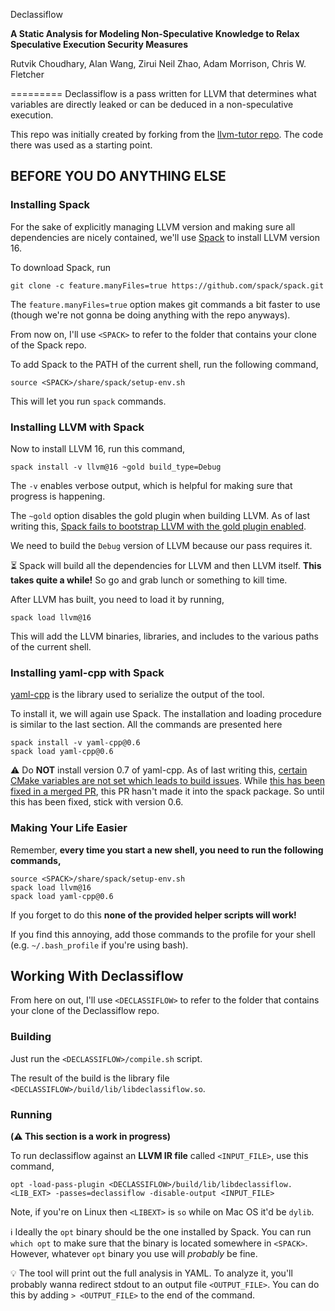 Declassiflow

**A Static Analysis for Modeling Non-Speculative Knowledge to Relax Speculative Execution Security Measures**

Rutvik Choudhary, Alan Wang, Zirui Neil Zhao, Adam Morrison, Chris W. Fletcher

=========
Declassiflow is a pass written for LLVM that determines what variables are directly leaked or can be deduced in a non-speculative execution.

This repo was initially created by forking from the [llvm-tutor repo](https://github.com/banach-space/llvm-tutor). The code there was used as a starting point.

## BEFORE YOU DO ANYTHING ELSE

### Installing Spack

For the sake of explicitly managing LLVM version and making sure all dependencies are nicely contained, we'll use [Spack](https://github.com/spack/spack) to install LLVM version 16.

To download Spack, run
```
git clone -c feature.manyFiles=true https://github.com/spack/spack.git
```

The `feature.manyFiles=true` option makes git commands a bit faster to use (though we're not gonna be doing anything with the repo anyways).

From now on, I'll use `<SPACK>` to refer to the folder that contains your clone of the Spack repo.

To add Spack to the PATH of the current shell, run the following command,
```
source <SPACK>/share/spack/setup-env.sh
```

This will let you run `spack` commands.

### Installing LLVM with Spack

Now to install LLVM 16, run this command,

```
spack install -v llvm@16 ~gold build_type=Debug
```

The `-v` enables verbose output, which is helpful for making sure that progress is happening.

The `~gold` option disables the gold plugin when building LLVM. As of last writing this, [Spack fails to bootstrap LLVM with the gold plugin enabled](https://github.com/spack/spack/issues/29350).

We need to build the `Debug` version of LLVM because our pass requires it.

:hourglass_flowing_sand: Spack will build all the dependencies for LLVM and then LLVM itself. **This takes quite a while!** So go and grab lunch or something to kill time.

After LLVM has built, you need to load it by running,
```
spack load llvm@16
```

This will add the LLVM binaries, libraries, and includes to the various paths of the current shell.

### Installing yaml-cpp with Spack

[yaml-cpp](https://github.com/jbeder/yaml-cpp) is the library used to serialize the output of the tool.

To install it, we will again use Spack. The installation and loading procedure is similar to the last section. All the commands are presented here

```
spack install -v yaml-cpp@0.6
spack load yaml-cpp@0.6
```

:warning: Do **NOT** install version 0.7 of yaml-cpp. As of last writing this, [certain CMake variables are not set which leads to build issues](https://github.com/jbeder/yaml-cpp/issues/774). While [this has been fixed in a merged PR](https://github.com/jbeder/yaml-cpp/pull/1077), this PR hasn't made it into the spack package. So until this has been fixed, stick with version 0.6.

### Making Your Life Easier

Remember, **every time you start a new shell, you need to run the following commands,**
```
source <SPACK>/share/spack/setup-env.sh
spack load llvm@16
spack load yaml-cpp@0.6
```

If you forget to do this **none of the provided helper scripts will work!**

If you find this annoying, add those commands to the profile for your shell (e.g. `~/.bash_profile` if you're using bash).

## Working With Declassiflow

From here on out, I'll use `<DECLASSIFLOW>` to refer to the folder that contains your clone of the Declassiflow repo.

### Building

Just run the `<DECLASSIFLOW>/compile.sh` script.

The result of the build is the library file `<DECLASSIFLOW>/build/lib/libdeclassiflow.so`.

### Running

**(:warning: This section is a work in progress)**

To run declassiflow against an **LLVM IR file** called `<INPUT_FILE>`, use this command,
```
opt -load-pass-plugin <DECLASSIFLOW>/build/lib/libdeclassiflow.<LIB_EXT> -passes=declassiflow -disable-output <INPUT_FILE>
```

Note, if you're on Linux then `<LIBEXT>` is `so` while on Mac OS it'd be `dylib`.

:information_source: Ideally the `opt` binary should be the one installed by Spack. You can run `which opt` to make sure that the binary is located somewhere in `<SPACK>`. However, whatever `opt` binary you use will _probably_ be fine.

:bulb: The tool will print out the full analysis in YAML. To analyze it, you'll probably wanna redirect stdout to an output file `<OUTPUT_FILE>`. You can do this by adding `> <OUTPUT_FILE>` to the end of the command.

